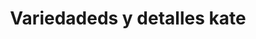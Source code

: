 ---
title: "Variedadeds y detalles kate"
url: /moniquira/variedadeds-y-detalles-kate/
shop: regalo
---